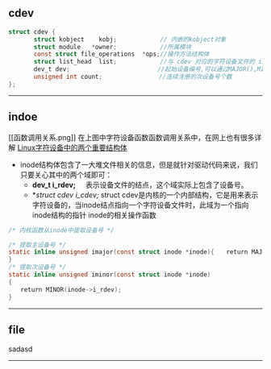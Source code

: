 ## cdev
```c
struct cdev {
       struct kobject    kobj;            // 内嵌的kobject对象 
       struct module   *owner;            //所属模块
       const struct file_operations  *ops;//操作方法结构体
       struct list_head  list;      　　　 //与 cdev 对应的字符设备文件的 inode->i_devices 的链表头 
       dev_t dev;      　　　　　　　　　　　//起始设备编号,可以通过MAJOR(),MINOR()来提取主次设备号
       unsigned int count;              　//连续注册的次设备号个数
};
```
---
## indoe
[[函数调用关系.png]]
 在上图中字符设备函数函数调用关系中，在网上也有很多详解 [Linux字符设备中的两个重要结构体](https://www.cnblogs.com/chen-farsight/p/6177870.html)
- inode结构体包含了一大堆文件相关的信息，但是就针对驱动代码来说，我们只要关心其中的两个域即可：
	- **dev_t i_rdev;**     表示设备文件的结点，这个域实际上包含了设备号。
	- **struct cdev *i_cdev;** struct cdev是内核的一个内部结构，它是用来表示字符设备的，当inode结点指向一个字符设备文件时，此域为一个指向inode结构的指针
 inode的相关操作函数
 ```C
/* 内核函数从inode中提取设备号 */

/* 提取主设备号 */
static inline unsigned imajor(const struct inode *inode){　　return MAJOR(inode->i_rdev);
}
/* 提取次设备号 */
static inline unsigned iminor(const struct inode *inode)
{
　　return MINOR(inode->i_rdev);
}
 ```


---
## file
sadasd

---